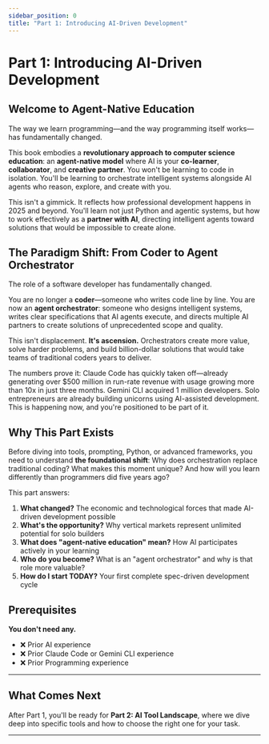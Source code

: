 ```yaml
---
sidebar_position: 0
title: "Part 1: Introducing AI-Driven Development"
---
```


# Part 1: Introducing AI-Driven Development

## Welcome to Agent-Native Education

The way we learn programming—and the way programming itself works—has fundamentally changed.

This book embodies a **revolutionary approach to computer science education**: an **agent-native model** where AI is your **co-learner**, **collaborator**, and **creative partner**. You won't be learning to code in isolation. You'll be learning to orchestrate intelligent systems alongside AI agents who reason, explore, and create with you.

This isn't a gimmick. It reflects how professional development happens in 2025 and beyond. You'll learn not just Python and agentic systems, but how to work effectively as a **partner with AI**, directing intelligent agents toward solutions that would be impossible to create alone.

## The Paradigm Shift: From Coder to Agent Orchestrator

The role of a software developer has fundamentally changed.

You are no longer a **coder**—someone who writes code line by line. You are now an **agent orchestrator**: someone who designs intelligent systems, writes clear specifications that AI agents execute, and directs multiple AI partners to create solutions of unprecedented scope and quality.

This isn't displacement. **It's ascension.** Orchestrators create more value, solve harder problems, and build billion-dollar solutions that would take teams of traditional coders years to deliver.

The numbers prove it: Claude Code has quickly taken off—already generating over $500 million in run-rate revenue with usage growing more than 10x in just three months. Gemini CLI acquired 1 million developers. Solo entrepreneurs are already building unicorns using AI-assisted development. This is happening now, and you're positioned to be part of it.

## Why This Part Exists

Before diving into tools, prompting, Python, or advanced frameworks, you need to understand **the foundational shift**: Why does orchestration replace traditional coding? What makes this moment unique? And how will you learn differently than programmers did five years ago?

This part answers:

1. **What changed?** The economic and technological forces that made AI-driven development possible
2. **What's the opportunity?** Why vertical markets represent unlimited potential for solo builders
3. **What does "agent-native education" mean?** How AI participates actively in your learning
4. **Who do you become?** What is an "agent orchestrator" and why is that role more valuable?
5. **How do I start TODAY?** Your first complete spec-driven development cycle

## Prerequisites

**You don't need any.**

- ❌ Prior AI experience
- ❌ Prior Claude Code or Gemini CLI experience
- ❌ Prior Programming experience

---

## What Comes Next

After Part 1, you'll be ready for **Part 2: AI Tool Landscape**, where we dive deep into specific tools and how to choose the right one for your task.

---